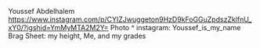 Youssef Abdelhalem
https://www.instagram.com/p/CYIZJwuggeton9HzD9kFoGGuZpdszZklfnU_xY0/?igshid=YmMyMTA2M2Y=
Photo ^
instagram: Youssef_is_my_name
Brag Sheet: my height, Me, and my grades
